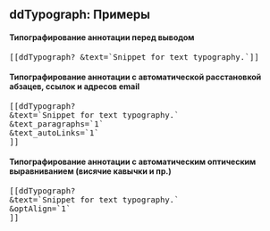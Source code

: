 
<meta http-equiv="Content-Type" content="text/html; charset=utf-8">
<h2>ddTypograph: Примеры</h2>

<h4>Типографирование аннотации перед выводом</h4>
<pre class="brush: html;">[[ddTypograph? &text=`Snippet for text typography.`]]</pre>
<h4>Типографирование аннотации с автоматической расстановкой абзацев, ссылок и адресов email</h4>
<pre class="brush: html;">
[[ddTypograph?
&text=`Snippet for text typography.`
&text_paragraphs=`1`
&text_autoLinks=`1`
]]
</pre>
<h4>Типографирование аннотации с автоматическим оптическим выравниванием (висячие кавычки и пр.)</h4>
<pre class="brush: html;">
[[ddTypograph?
&text=`Snippet for text typography.`
&optAlign=`1`
]]
</pre>